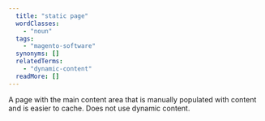 ```yaml
---
  title: "static page"
  wordClasses:
    - "noun"
  tags:
    - "magento-software"
  synonyms: []
  relatedTerms:
    - "dynamic-content"
  readMore: []
---
```

A page with the main content area that is manually populated with content and is easier to cache. Does not use dynamic content.
